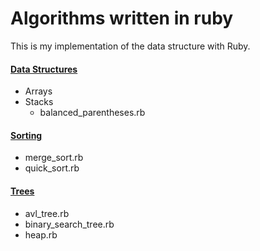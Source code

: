 # Algorithms written in ruby
This is my implementation of the data structure with Ruby.

#### [Data Structures](https://github.com/hodoolee/ruby-algorithms/tree/master/data-structures)
- Arrays
- Stacks
  - balanced_parentheses.rb

#### [Sorting](https://github.com/hodoolee/ruby-algorithms/tree/master/sorting)
- merge_sort.rb
- quick_sort.rb

#### [Trees](https://github.com/hodoolee/ruby-algorithms/tree/master/trees)
- avl_tree.rb
- binary_search_tree.rb
- heap.rb
